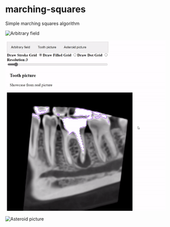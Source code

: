 # marching-squares
Simple marching squares algorithm

![Arbitrary field](showcase-arbitrary.gif)

![Tooth picture](showcase-tooth.gif)

![Asteroid picture](showcase-asteroid.gif)
